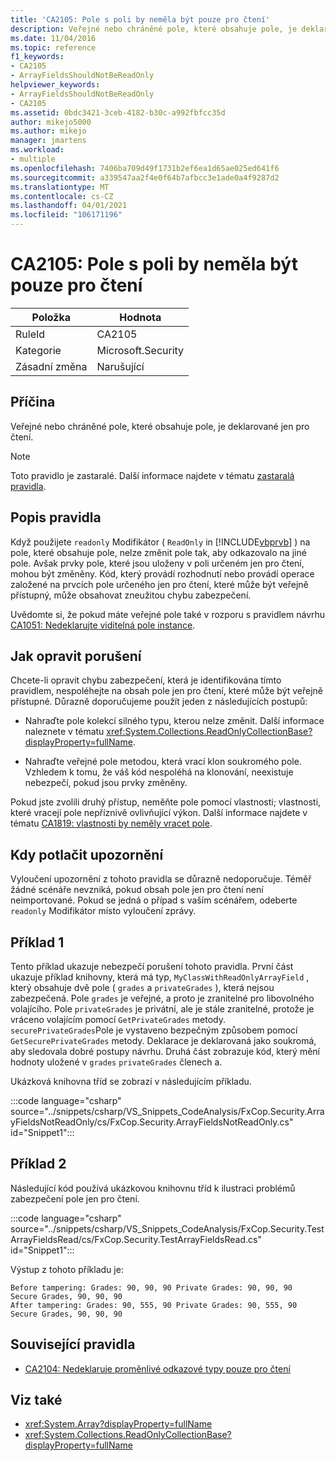 ```yaml
---
title: 'CA2105: Pole s poli by neměla být pouze pro čtení'
description: Veřejné nebo chráněné pole, které obsahuje pole, je deklarované jen pro čtení.
ms.date: 11/04/2016
ms.topic: reference
f1_keywords:
- CA2105
- ArrayFieldsShouldNotBeReadOnly
helpviewer_keywords:
- ArrayFieldsShouldNotBeReadOnly
- CA2105
ms.assetid: 0bdc3421-3ceb-4182-b30c-a992fbfcc35d
author: mikejo5000
ms.author: mikejo
manager: jmartens
ms.workload:
- multiple
ms.openlocfilehash: 7406ba709d49f1731b2ef6ea1d65ae025ed641f6
ms.sourcegitcommit: a339547aa2f4e0f64b7afbcc3e1ade0a4f9287d2
ms.translationtype: MT
ms.contentlocale: cs-CZ
ms.lasthandoff: 04/01/2021
ms.locfileid: "106171196"
---
```

# <a name="ca2105-array-fields-should-not-be-read-only"></a>CA2105: Pole s poli by neměla být pouze pro čtení

|Položka|Hodnota|
|-|-|
|RuleId|CA2105|
|Kategorie|Microsoft.Security|
|Zásadní změna|Narušující|

## <a name="cause"></a>Příčina
Veřejné nebo chráněné pole, které obsahuje pole, je deklarované jen pro čtení.

> [!NOTE]
> Toto pravidlo je zastaralé. Další informace najdete v tématu [zastaralá pravidla](fxcop-unported-deprecated-rules.md).

## <a name="rule-description"></a>Popis pravidla

Když použijete `readonly` Modifikátor ( `ReadOnly` in [!INCLUDE[vbprvb](../code-quality/includes/vbprvb_md.md)] ) na pole, které obsahuje pole, nelze změnit pole tak, aby odkazovalo na jiné pole. Avšak prvky pole, které jsou uloženy v poli určeném jen pro čtení, mohou být změněny. Kód, který provádí rozhodnutí nebo provádí operace založené na prvcích pole určeného jen pro čtení, které může být veřejně přístupný, může obsahovat zneužitou chybu zabezpečení.

Uvědomte si, že pokud máte veřejné pole také v rozporu s pravidlem návrhu [CA1051: Nedeklarujte viditelná pole instance](/dotnet/fundamentals/code-analysis/quality-rules/ca1051).

## <a name="how-to-fix-violations"></a>Jak opravit porušení

Chcete-li opravit chybu zabezpečení, která je identifikována tímto pravidlem, nespoléhejte na obsah pole jen pro čtení, které může být veřejně přístupné. Důrazně doporučujeme použít jeden z následujících postupů:

- Nahraďte pole kolekcí silného typu, kterou nelze změnit. Další informace naleznete v tématu <xref:System.Collections.ReadOnlyCollectionBase?displayProperty=fullName>.

- Nahraďte veřejné pole metodou, která vrací klon soukromého pole. Vzhledem k tomu, že váš kód nespoléhá na klonování, neexistuje nebezpečí, pokud jsou prvky změněny.

Pokud jste zvolili druhý přístup, neměňte pole pomocí vlastnosti; vlastnosti, které vracejí pole nepříznivě ovlivňující výkon. Další informace najdete v tématu [CA1819: vlastnosti by neměly vracet pole](/dotnet/fundamentals/code-analysis/quality-rules/ca1819).

## <a name="when-to-suppress-warnings"></a>Kdy potlačit upozornění

Vyloučení upozornění z tohoto pravidla se důrazně nedoporučuje. Téměř žádné scénáře nevzniká, pokud obsah pole jen pro čtení není neimportované. Pokud se jedná o případ s vaším scénářem, odeberte `readonly` Modifikátor místo vyloučení zprávy.

## <a name="example-1"></a>Příklad 1

Tento příklad ukazuje nebezpečí porušení tohoto pravidla. První část ukazuje příklad knihovny, která má typ, `MyClassWithReadOnlyArrayField` , který obsahuje dvě pole ( `grades` a `privateGrades` ), která nejsou zabezpečená. Pole `grades` je veřejné, a proto je zranitelné pro libovolného volajícího. Pole `privateGrades` je privátní, ale je stále zranitelné, protože je vráceno volajícím pomocí `GetPrivateGrades` metody. `securePrivateGrades`Pole je vystaveno bezpečným způsobem pomocí `GetSecurePrivateGrades` metody. Deklarace je deklarovaná jako soukromá, aby sledovala dobré postupy návrhu. Druhá část zobrazuje kód, který mění hodnoty uložené v `grades` `privateGrades` členech a.

Ukázková knihovna tříd se zobrazí v následujícím příkladu.

:::code language="csharp" source="../snippets/csharp/VS_Snippets_CodeAnalysis/FxCop.Security.ArrayFieldsNotReadOnly/cs/FxCop.Security.ArrayFieldsNotReadOnly.cs" id="Snippet1":::

## <a name="example-2"></a>Příklad 2

Následující kód používá ukázkovou knihovnu tříd k ilustraci problémů zabezpečení pole jen pro čtení.

:::code language="csharp" source="../snippets/csharp/VS_Snippets_CodeAnalysis/FxCop.Security.TestArrayFieldsRead/cs/FxCop.Security.TestArrayFieldsRead.cs" id="Snippet1":::

Výstup z tohoto příkladu je:

```text
Before tampering: Grades: 90, 90, 90 Private Grades: 90, 90, 90  Secure Grades, 90, 90, 90
After tampering: Grades: 90, 555, 90 Private Grades: 90, 555, 90  Secure Grades, 90, 90, 90
```

## <a name="related-rules"></a>Související pravidla

- [CA2104: Nedeklaruje proměnlivé odkazové typy pouze pro čtení](../code-quality/ca2104.md)

## <a name="see-also"></a>Viz také

- <xref:System.Array?displayProperty=fullName>
- <xref:System.Collections.ReadOnlyCollectionBase?displayProperty=fullName>
